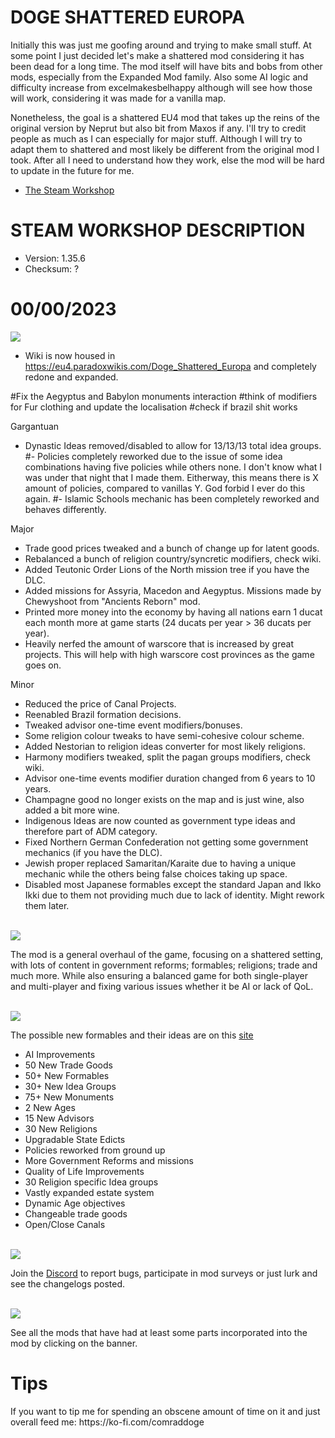 # DOGE SHATTERED EUROPA
Initially this was just me goofing around and trying to make small stuff. At some point I just decided let's make a shattered
mod considering it has been dead for a long time. The mod itself will have bits and bobs from other mods, especially from the Expanded Mod family.
Also some AI logic and difficulty increase from excelmakesbelhappy although will see how those will work, considering it was made for a vanilla map.

Nonetheless, the goal is a shattered EU4 mod that takes up the reins of the original version by Neprut but also bit from Maxos if any.
I'll try to credit people as much as I can especially for major stuff. Although I will try to adapt them to shattered and most likely be different
from the original mod I took. After all I need to understand how they work, else the mod will be hard to update in the future for me.

- [The Steam Workshop](https://steamcommunity.com/sharedfiles/filedetails/?id=2152606065)

# STEAM WORKSHOP DESCRIPTION

- Version: 1.35.6
- Checksum: ?

<h1>00/00/2023</h1>
<img src=https://i.imgur.com/dAceBAG.png/>

- Wiki is now housed in https://eu4.paradoxwikis.com/Doge_Shattered_Europa and completely redone and expanded.


#Fix the Aegyptus and Babylon monuments interaction
#think of modifiers for Fur clothing and update the localisation
#check if brazil shit works

Gargantuan
- Dynastic Ideas removed/disabled to allow for 13/13/13 total idea groups.
#- Policies completely reworked due to the issue of some idea combinations having five policies while others none. I don't know what I was under that night that I made them. Eitherway, this means there is X amount of policies, compared to vanillas Y. God forbid I ever do this again.
#- Islamic Schools mechanic has been completely reworked and behaves differently.

Major
- Trade good prices tweaked and a bunch of change up for latent goods.
- Rebalanced a bunch of religion country/syncretic modifiers, check wiki.
- Added Teutonic Order Lions of the North mission tree if you have the DLC.
- Added missions for Assyria, Macedon and Aegyptus. Missions made by Chewyshoot from "Ancients Reborn" mod.
- Printed more money into the economy by having all nations earn 1 ducat each month more at game starts (24 ducats per year > 36 ducats per year).
- Heavily nerfed the amount of warscore that is increased by great projects. This will help with high warscore cost provinces as the game goes on.

Minor
- Reduced the price of Canal Projects.
- Reenabled Brazil formation decisions.
- Tweaked advisor one-time event modifiers/bonuses.
- Some religion colour tweaks to have semi-cohesive colour scheme.
- Added Nestorian to religion ideas converter for most likely religions.
- Harmony modifiers tweaked, split the pagan groups modifiers, check wiki.
- Advisor one-time events modifier duration changed from 6 years to 10 years.
- Champagne good no longer exists on the map and is just wine, also added a bit more wine.
- Indigenous Ideas are now counted as government type ideas and therefore part of ADM category.
- Fixed Northern German Confederation not getting some government mechanics (if you have the DLC).
- Jewish proper replaced Samaritan/Karaite due to having a unique mechanic while the others being false choices taking up space.
- Disabled most Japanese formables except the standard Japan and Ikko Ikki due to them not providing much due to lack of identity. Might rework them later.


<br/>
<img src=https://i.imgur.com/F14PpEA.png/>

The mod is a general overhaul of the game, focusing on a shattered setting, with lots of content in government reforms; formables; religions; trade and much more. While also ensuring a balanced game for both single-player and multi-player and fixing various issues whether it be AI or lack of QoL.

<br/>
<img src=https://i.imgur.com/jIkgNsx.png/>

The possible new formables and their ideas are on this [site](https://dogeshattered.fandom.com/wiki/Formables)

- AI Improvements
- 50 New Trade Goods
- 50+ New Formables
- 30+ New Idea Groups
- 75+ New Monuments
- 2 New Ages
- 15 New Advisors
- 30 New Religions
- Upgradable State Edicts
- Policies reworked from ground up
- More Government Reforms and missions
- Quality of Life Improvements
- 30 Religion specific Idea groups
- Vastly expanded estate system
- Dynamic Age objectives
- Changeable trade goods
- Open/Close Canals

<br/>

<img src=https://i.imgur.com/rdtTMF7.png/>


Join the [Discord](https://discord.gg/DwNbtWY) to report bugs, participate in mod surveys or just lurk and see the changelogs posted.

<br/>
<a href="https://steamcommunity.com/workshop/filedetails/discussion/2152606065/3115898713372561841/">
    <img src=https://i.imgur.com/801eNhE.png/>
</a>

See all the mods that have had at least some parts incorporated into the mod by clicking on the banner.

<h1>Tips</h1>
If you want to tip me for spending an obscene amount of time on it and just overall feed me:
https://ko-fi.com/comraddoge

<br/><br/>
